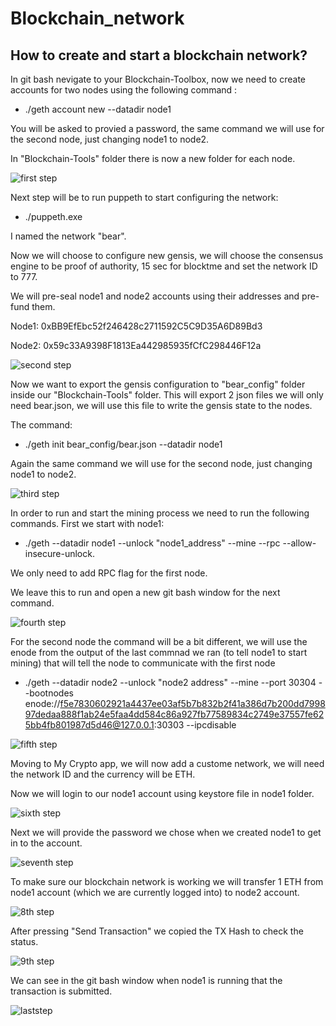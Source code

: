 # Blockchain_network

## How to create and start a blockchain network?

In git bash nevigate to your Blockchain-Toolbox, now we need to create accounts for two nodes using the following command :
- ./geth account new --datadir node1

You will be asked to provied a password, the same command we will use for the second node, just changing node1 to node2.
 
In "Blockchain-Tools" folder there is now a new folder for each node. 


![first step](screenshots/11.png)


Next step will be to run puppeth to start configuring the network:

- ./puppeth.exe

I named the network "bear".

 Now we will choose to configure new gensis, we will choose the consensus engine to be proof of authority, 15 sec for blocktme and set the network ID to 777.

 We will pre-seal node1 and node2 accounts using their addresses and pre-fund them.

 Node1: 0xBB9EfEbc52f246428c2711592C5C9D35A6D89Bd3


 Node2:  0x59c33A9398F1813Ea442985935fCfC298446F12a

 ![second step](screenshots/2.png)


Now we want to export the gensis configuration to "bear_config" folder inside our "Blockchain-Tools" folder.
This will export 2 json files we will only need bear.json, we will use this file to write the gensis state to the nodes.

The command:
 
- ./geth init bear_config/bear.json --datadir node1

Again the same command we will use for the second node, just changing node1 to node2.


 ![third step](screenshots/3.png)


 In order to run and start the mining process we need to run the following commands. First we start with node1:

 - ./geth --datadir node1 --unlock "node1_address" --mine --rpc --allow-insecure-unlock.

 We only need to add RPC flag for the first node.

 We leave this to run and open a new git bash window for the next command.


![fourth step](screenshots/4.png)


For the second node the command will be a bit different, we will use the enode from the output of the last commnad we ran (to tell node1 to start mining) that will tell the node to communicate with the first node

- ./geth --datadir node2 --unlock "node2 address" --mine --port 30304 --bootnodes enode://f5e7830602921a4437ee03af5b7b832b2f41a386d7b200dd799897dedaa888f1ab24e5faa4dd584c86a927fb77589834c2749e37557fe625bb4fb801987d5d46@127.0.0.1:30303
--ipcdisable


![fifth step](screenshots/5.png)


Moving to My Crypto app, we will now add a custome network, we will need the network ID and the currency will be ETH.

Now we will login to our node1 account using keystore file in node1 folder.


![sixth step](screenshots/6.png)

Next we will provide the password we chose when we created node1 to get in to the account.


![seventh step](screenshots/7.png)

To make sure our blockchain network is working we will transfer 1 ETH from node1 account (which we are currently logged into)
to node2 account.

![8th step](screenshots/8.png)

After pressing "Send Transaction" we copied the TX Hash to check the status.

![9th step](screenshots/9.png)


We can see in the git bash window when node1 is running that the transaction is submitted.

![laststep](screenshots/10.png)











